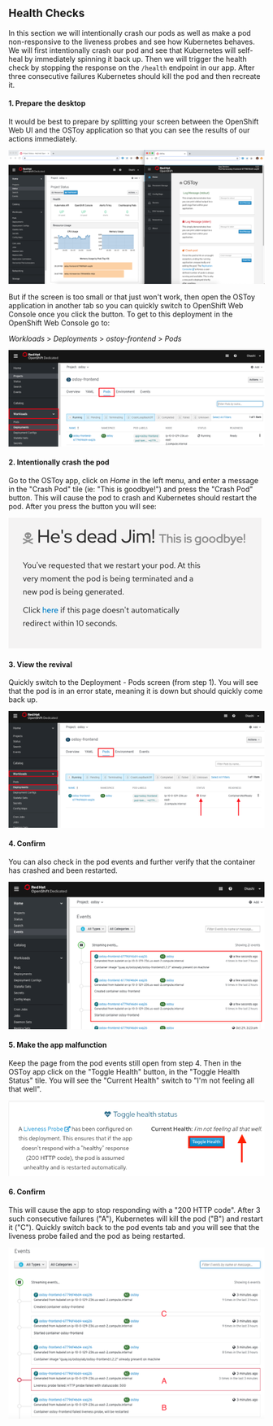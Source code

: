 ## Health Checks
In this section we will intentionally crash our pods as well as make a pod non-responsive to the liveness probes and see how Kubernetes behaves.  We will first intentionally crash our pod and see that Kubernetes will self-heal by immediately spinning it back up. Then we will trigger the health check by stopping the response on the `/health` endpoint in our app. After three consecutive failures Kubernetes should kill the pod and then recreate it.

#### 1. Prepare the desktop
It would be best to prepare by splitting your screen between the OpenShift Web UI and the OSToy application so that you can see the results of our actions immediately.

![Splitscreen](/images/OSD4/5-ostoy-splitscreen.png)

But if the screen is too small or that just won't work, then open the OSToy application in another tab so you can quickly switch to OpenShift Web Console once you click the button. To get to this deployment in the OpenShift Web Console go to: 

*Workloads* > *Deployments* > *ostoy-frontend* > *Pods* 

![Deploy Num](/images/OSD4/5-ostoy-deployview.png)

#### 2. Intentionally crash the pod
Go to the OSToy app, click on *Home* in the left menu, and enter a message in the "Crash Pod" tile (ie: "This is goodbye!") and press the "Crash Pod" button.  This will cause the pod to crash and Kubernetes should restart the pod. After you press the button you will see:

![Crash Message](/images/5-ostoy-crashmsg.png)

#### 3. View the revival
Quickly switch to the Deployment - Pods screen (from step 1). You will see that the pod is in an error state, meaning it is down but should quickly come back up.

![Pod Crash](/images/OSD4/5-ostoy-podcrash.png)

#### 4. Confirm
You can also check in the pod events and further verify that the container has crashed and been restarted.

![Pod Events](/images/OSD4/5-ostoy-events.png)

#### 5. Make the app malfunction
Keep the page from the pod events still open from step 4.  Then in the OSToy app click on the "Toggle Health" button, in the "Toggle Health Status" tile.  You will see the "Current Health" switch to "I'm not feeling all that well".

![Pod Events](/images/5-ostoy-togglehealth.png)

#### 6. Confirm
This will cause the app to stop responding with a "200 HTTP code". After 3 such consecutive failures ("A"), Kubernetes will kill the pod ("B") and restart it ("C"). Quickly switch back to the pod events tab and you will see that the liveness probe failed and the pod as being restarted.

![Pod Events2](/images/OSD4/5-ostoy-podevents2.png)
